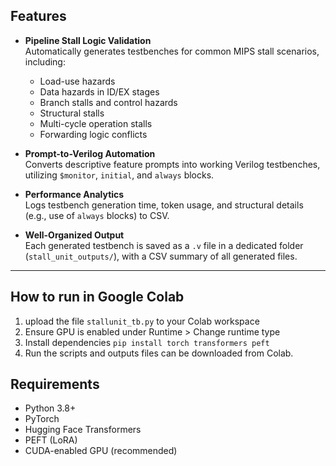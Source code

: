 ## Features

- **Pipeline Stall Logic Validation**  
  Automatically generates testbenches for common MIPS stall scenarios, including:
  - Load-use hazards
  - Data hazards in ID/EX stages
  - Branch stalls and control hazards
  - Structural stalls
  - Multi-cycle operation stalls
  - Forwarding logic conflicts

- **Prompt-to-Verilog Automation**  
  Converts descriptive feature prompts into working Verilog testbenches, utilizing `$monitor`, `initial`, and `always` blocks.

- **Performance Analytics**  
  Logs testbench generation time, token usage, and structural details (e.g., use of `always` blocks) to CSV.

- **Well-Organized Output**  
  Each generated testbench is saved as a `.v` file in a dedicated folder (`stall_unit_outputs/`), with a CSV summary of all generated files.

---

## How to run in Google Colab
1. upload the file `stallunit_tb.py` to your Colab workspace
2. Ensure GPU is enabled under Runtime > Change runtime type
3. Install dependencies `pip install torch transformers peft`
4. Run the scripts and outputs files can be downloaded from Colab.

## Requirements

- Python 3.8+
- PyTorch
- Hugging Face Transformers
- PEFT (LoRA)
- CUDA-enabled GPU (recommended)


